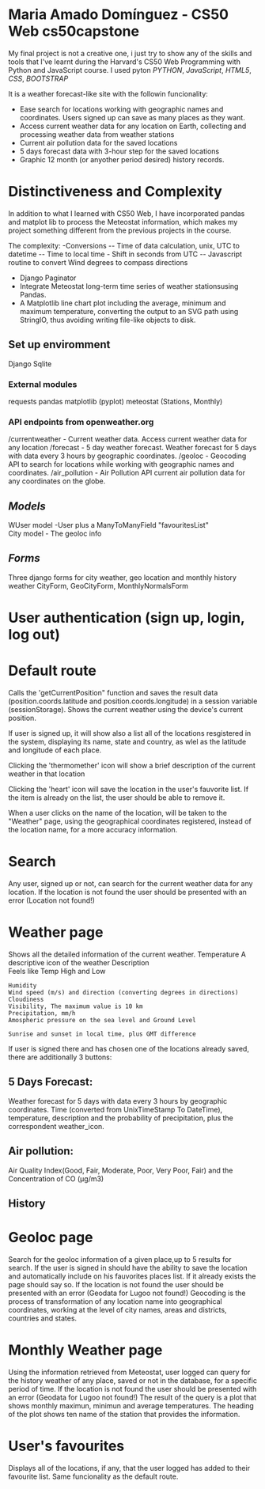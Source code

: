 # Maria Amado Domínguez - CS50 Web cs50capstone
My final project is not a creative one, i just try to show any of the skills and tools that I've learnt during the 
Harvard's CS50 Web Programming with Python and JavaScript course. I used pyton *PYTHON*, *JavaScript*, *HTML5*,  *CSS*, *BOOTSTRAP*

It is a weather forecast-like site with the followin funcionality:

- Ease search for locations working with geographic names and coordinates. Users signed up can save as many places as they want. 
- Access current weather data for any location on Earth, collecting and processing weather data from weather stations 
- Current air pollution data for the saved locations 
- 5 days forecast data with 3-hour step for the saved locations
- Graphic 12 month (or anyother period desired) history records.  

# Distinctiveness and Complexity
In addition to what I learned with CS50 Web, I have incorporated pandas and matplot lib to process the Meteostat information, which makes my project something different from the previous projects in the course.

The complexity:
-Conversions 
-- Time of data calculation, unix, UTC to datetime
-- Time to local time - Shift in seconds from UTC 
-- Javascript routine to convert Wind degrees to compass directions   
- Django Paginator
- Integrate Meteostat long-term time series of weather stationsusing Pandas.
- A Matplotlib line chart plot including the average, minimum and maximum temperature, converting the output to an SVG path using StringIO, thus avoiding writing file-like objects to disk.

## Set up enviromment
Django 
Sqlite

### External modules
requests 
pandas
matplotlib (pyplot)
meteostat (Stations, Monthly)

### API endpoints from openweather.org
/currentweather - Current weather data. Access current weather data for any location
/forecast - 5 day weather forecast. Weather forecast for 5 days with data every 3 hours by geographic coordinates.
/geoloc - Geocoding API to search for locations while working with geographic names and coordinates.
/air_pollution - Air Pollution API current air pollution data for any coordinates on the globe.

## *Models*
WUser model -User plus a ManyToManyField "favouritesList"      
City model - The geoloc info 


## *Forms*
Three django forms for city weather, geo location and monthly history weather
CityForm, GeoCityForm, MonthlyNormalsForm


# User authentication (sign up, login, log out)

# Default route 

Calls the 'getCurrentPosition" function and saves the result data (position.coords.latitude and position.coords.longitude) in a session variable (sessionStorage).
Shows the current weather using the device's current position.

If user is signed up, it will show also a list all of the locations resgistered in the system, displaying its name, state and country, as wlel as the latitude and longitude of each place.

Clicking the 'thermomether' icon will show a brief description of the current weather in that location 

Clicking the 'heart' icon will save the location in the user's fauvorite list. If the item is already on the list, the user should be able to remove it.

When a user clicks on the name of the location, will be taken to the "Weather" page, using the geographical coordinates  registered, instead of the location name, for a more accuracy information.

# Search
Any user, signed up or not, can search for the current weather data for any location. If the location is not found the user should be presented with an error (Location not found!) 

# Weather page
Shows all the detailed information of the current weather.
	Temperature
	A descriptive icon of the weather 
	Description     
   	Feels like 
    Temp High and Low 
        
    Humidity
    Wind speed (m/s) and direction (converting degrees in directions)
    Cloudiness        
    Visibility, The maximum value is 10 km        
    Precipitation, mm/h
    Amospheric pressure on the sea level and Ground Level

    Sunrise and sunset in local time, plus GMT difference

If user is signed there and has chosen one of the locations already saved, there are additionally 3 buttons:
## 5 Days Forecast: 
Weather forecast for 5 days with data every 3 hours by geographic coordinates. Time (converted from UnixTimeStamp To DateTime), temperature, description and the probability of precipitation, plus the correspondent weather_icon.
## Air pollution: 
Air Quality Index(Good, Fair, Moderate, Poor, Very Poor, Fair) and the Сoncentration of CO (μg/m3)
## History  

# Geoloc page
Search for the geoloc information of a given place,up to 5 results for search. If the user is signed in should have the ability to save the location and automatically include on his fauvorites places list. If it already exists the page should say so. If the location is not found the user should be presented with an error (Geodata for Lugoo not found!)
Geocoding is the process of transformation of any location name into geographical coordinates, working at the level of city names, areas and districts, countries and states.


# Monthly Weather page 
Using the information retrieved from Meteostat, user logged can query for the history weather of any place, saved or not in the database, for a specific period of time. If the location is not found the user should be presented with an error (Geodata for Lugoo not found!)
The result of the query is a plot that shows monthly maximun, minimun and average temperatures. The heading of the plot shows ten name of the station that provides the information. 

# User's favourites 
Displays all of the locations, if any, that the user logged has added to their favourite list. Same funcionality as the default route.
